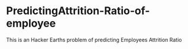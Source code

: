# PredictingAttrition-Ratio-of-employee
This is an Hacker Earths problem of predicting Employees Attrition Ratio
